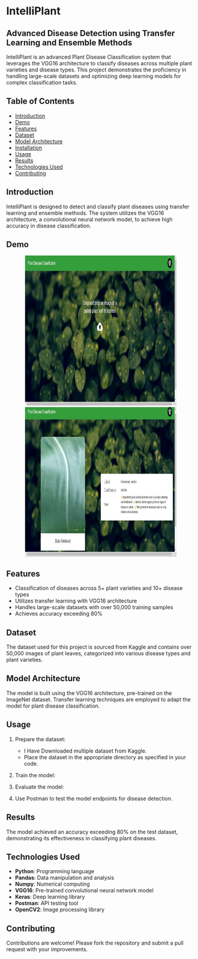 # IntelliPlant

## Advanced Disease Detection using Transfer Learning and Ensemble Methods

IntelliPlant is an advanced Plant Disease Classification system that leverages the VGG16 architecture to classify diseases across multiple plant varieties and disease types. This project demonstrates the proficiency in handling large-scale datasets and optimizing deep learning models for complex classification tasks.

## Table of Contents

- [Introduction](#introduction)
- [Demo](#Demo)
- [Features](#features)
- [Dataset](#dataset)
- [Model Architecture](#model-architecture)
- [Installation](#installation)
- [Usage](#usage)
- [Results](#results)
- [Technologies Used](#technologies-used)
- [Contributing](#contributing)

## Introduction

IntelliPlant is designed to detect and classify plant diseases using transfer learning and ensemble methods. The system utilizes the VGG16 architecture, a convolutional neural network model, to achieve high accuracy in disease classification.

## Demo
<div align="center">
  <img height="400" width="80%" src="https://github.com/Laukit13/IntelliPlant-Advanced-Disease-Detection-using-transfer-learning-and-ensemble-methods/blob/main/Img/Prj_2.png"  />
</div>
<div align="center">
  <img height="400" width="80%" src="https://github.com/Laukit13/IntelliPlant-Advanced-Disease-Detection-using-transfer-learning-and-ensemble-methods/blob/main/Img/prj_3.png"  />
</div>

## Features

- Classification of diseases across 5+ plant varieties and 10+ disease types
- Utilizes transfer learning with VGG16 architecture
- Handles large-scale datasets with over 50,000 training samples
- Achieves accuracy exceeding 80%

## Dataset

The dataset used for this project is sourced from Kaggle and contains over 50,000 images of plant leaves, categorized into various disease types and plant varieties.

## Model Architecture

The model is built using the VGG16 architecture, pre-trained on the ImageNet dataset. Transfer learning techniques are employed to adapt the model for plant disease classification.

## Usage

1. Prepare the dataset:
   - I Have Downloaded multiple dataset from Kaggle.
   - Place the dataset in the appropriate directory as specified in your code.

2. Train the model:

3. Evaluate the model:

4. Use Postman to test the model endpoints for disease detection.

## Results

The model achieved an accuracy exceeding 80% on the test dataset, demonstrating its effectiveness in classifying plant diseases.

## Technologies Used

- **Python**: Programming language
- **Pandas**: Data manipulation and analysis
- **Numpy**: Numerical computing
- **VGG16**: Pre-trained convolutional neural network model
- **Keras**: Deep learning library
- **Postman**: API testing tool
- **OpenCV2**: Image processing library

## Contributing

Contributions are welcome! Please fork the repository and submit a pull request with your improvements.

